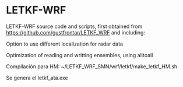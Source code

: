 # LETKF-WRF

LETKF-WRF source code and scripts, first obtained from https://github.com/gustfrontar/LETKF_WRF and including:

Option to use different localization for radar data

Optimization of reading and writting ensembles, using alltoall
    
Compilación para HM:
~/LETKF_WRF_SMN/wrf/letkf/make_letkf_HM.sh

Se genera el letkf_ata.exe
